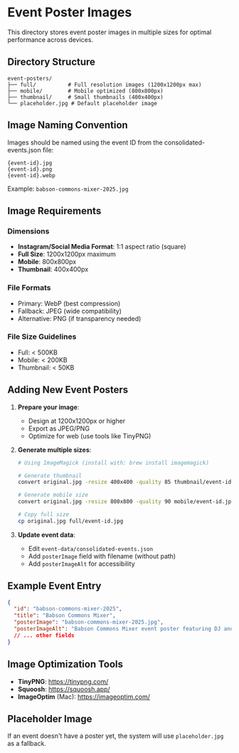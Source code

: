 # Event Poster Images

This directory stores event poster images in multiple sizes for optimal performance across devices.

## Directory Structure

```
event-posters/
├── full/          # Full resolution images (1200x1200px max)
├── mobile/        # Mobile optimized (800x800px)
├── thumbnail/     # Small thumbnails (400x400px)
└── placeholder.jpg # Default placeholder image
```

## Image Naming Convention

Images should be named using the event ID from the consolidated-events.json file:

```
{event-id}.jpg
{event-id}.png
{event-id}.webp
```

Example: `babson-commons-mixer-2025.jpg`

## Image Requirements

### Dimensions
- **Instagram/Social Media Format**: 1:1 aspect ratio (square)
- **Full Size**: 1200x1200px maximum
- **Mobile**: 800x800px
- **Thumbnail**: 400x400px

### File Formats
- Primary: WebP (best compression)
- Fallback: JPEG (wide compatibility)
- Alternative: PNG (if transparency needed)

### File Size Guidelines
- Full: < 500KB
- Mobile: < 200KB
- Thumbnail: < 50KB

## Adding New Event Posters

1. **Prepare your image**:
   - Design at 1200x1200px or higher
   - Export as JPEG/PNG
   - Optimize for web (use tools like TinyPNG)

2. **Generate multiple sizes**:
   ```bash
   # Using ImageMagick (install with: brew install imagemagick)
   
   # Generate thumbnail
   convert original.jpg -resize 400x400 -quality 85 thumbnail/event-id.jpg
   
   # Generate mobile size
   convert original.jpg -resize 800x800 -quality 90 mobile/event-id.jpg
   
   # Copy full size
   cp original.jpg full/event-id.jpg
   ```

3. **Update event data**:
   - Edit `event-data/consolidated-events.json`
   - Add `posterImage` field with filename (without path)
   - Add `posterImageAlt` for accessibility

## Example Event Entry

```json
{
  "id": "babson-commons-mixer-2025",
  "title": "Babson Commons Mixer",
  "posterImage": "babson-commons-mixer-2025.jpg",
  "posterImageAlt": "Babson Commons Mixer event poster featuring DJ and Chick-fil-A",
  // ... other fields
}
```

## Image Optimization Tools

- **TinyPNG**: https://tinypng.com/
- **Squoosh**: https://squoosh.app/
- **ImageOptim** (Mac): https://imageoptim.com/

## Placeholder Image

If an event doesn't have a poster yet, the system will use `placeholder.jpg` as a fallback.